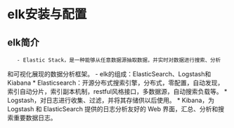 # elk安装与配置  #

## elk简介 ##
       - Elastic Stack，是一种能够从任意数据源抽取数据，并实时对数据进行搜索、分析
   和可视化展现的数据分析框架。
       - elk的组成：ElasticSearch、Logstash和Kiabana
           * Elasticsearch：开源分布式搜索引擎，分布式，零配置，自动发现，索引自动分片，索引副本机制，restful风格接口，多数据源，自动搜索负载等。
           * Logstash，对日志进行收集、过滤，并将其存储供以后使用。
           * Kibana，为 Logstash 和 ElasticSearch 提供的日志分析友好的 Web 界面，汇总、分析和搜索重要数据日志。
